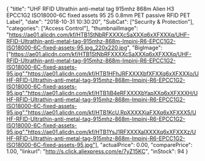 {
	"title": "UHF RFID Ultrathin anti-metal tag 915mhz 868m Alien H3 EPCC1G2 ISO18000-6C fixed assets 95 25 0.8mm PET passive RFID PET Label",
	"date": "2018-10-31 10:30:20",
	"SubCat": ["Security & Protection"],
	"categories": ["Access Control"],
	"thumbnailImage": "https://ae01.alicdn.com/kf/HTB1StNbRFXXXXcSaXXXq6xXFXXXq/UHF-RFID-Ultrathin-anti-metal-tag-915mhz-868m-Impinj-R6-EPCC1G2-ISO18000-6C-fixed-assets-95.jpg_220x220.jpg",
	"BigImage": ["https://ae01.alicdn.com/kf/HTB1StNbRFXXXXcSaXXXq6xXFXXXq/UHF-RFID-Ultrathin-anti-metal-tag-915mhz-868m-Impinj-R6-EPCC1G2-ISO18000-6C-fixed-assets-95.jpg","https://ae01.alicdn.com/kf/HTB1HFhJRFXXXXbfXFXXq6xXFXXXo/UHF-RFID-Ultrathin-anti-metal-tag-915mhz-868m-Impinj-R6-EPCC1G2-ISO18000-6C-fixed-assets-95.jpg","https://ae01.alicdn.com/kf/HTB1iB4eRFXXXXbYapXXq6xXFXXXH/UHF-RFID-Ultrathin-anti-metal-tag-915mhz-868m-Impinj-R6-EPCC1G2-ISO18000-6C-fixed-assets-95.jpg","https://ae01.alicdn.com/kf/HTB1KcU.RpXXXXXjaFXXq6xXFXXX5/UHF-RFID-Ultrathin-anti-metal-tag-915mhz-868m-Impinj-R6-EPCC1G2-ISO18000-6C-fixed-assets-95.jpg","https://ae01.alicdn.com/kf/HTB1YsJ1RFXXXXaIXXXXq6xXFXXXz/UHF-RFID-Ultrathin-anti-metal-tag-915mhz-868m-Impinj-R6-EPCC1G2-ISO18000-6C-fixed-assets-95.jpg"],
	"actualPrice": 0.00,
	"comparePrice": 1.00,
	"linkurl": "http://s.click.aliexpress.com/e/7yZ15KC",
	"inStock": 94
}
